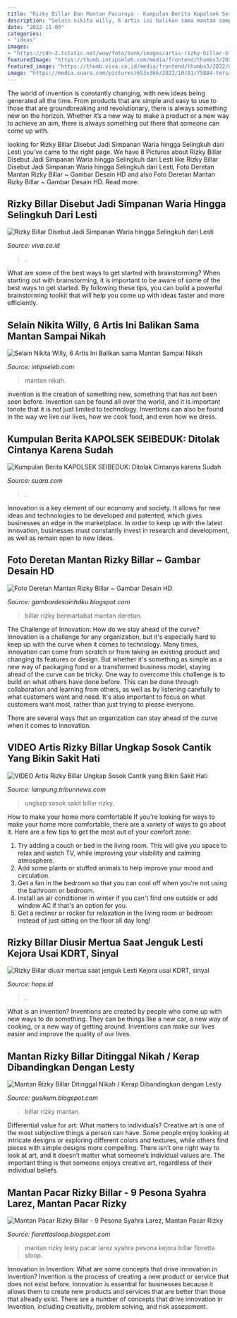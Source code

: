 ```yaml
---
title: "Rizky Billar Dan Mantan Pacarnya - Kumpulan Berita Kapolsek Seibeduk: Ditolak Cintanya Karena Sudah"
description: "Selain nikita willy, 6 artis ini balikan sama mantan sampai nikah"
date: "2022-11-05"
categories:
- "ideas"
images:
- "https://cdn-2.tstatic.net/wow/foto/bank/images/artis-rizky-billar-blak-blakan-tak-mau-mengajak-pedangdut-lesti-kejora-liburan-berdua.jpg"
featuredImage: "https://thumb.intipseleb.com/media/frontend/thumbs3/2020/08/04/5f28dfd1852c2-lesty-kejora-dan-syahra-larez_663_372.jpg"
featured_image: "https://thumb.viva.co.id/media/frontend/thumbs3/2022/09/29/633558936e056-rizky-billar-disebut-simpanan-waria_663_372.jpg"
image: "https://media.suara.com/pictures/653x366/2022/10/01/75884-tersangka-penganiayaan-dan-perusakan-rh-saat-diringkus-aparat-polsek-seibeduk-batam-foto-ist.jpg"
---
```



The world of invention is constantly changing, with new ideas being generated all the time. From products that are simple and easy to use to those that are groundbreaking and revolutionary, there is always something new on the horizon. Whether it’s a new way to make a product or a new way to achieve an aim, there is always something out there that someone can come up with.

	

		
looking for Rizky Billar Disebut Jadi Simpanan Waria hingga Selingkuh dari Lesti you've came to the right page. We have 8 Pictures about Rizky Billar Disebut Jadi Simpanan Waria hingga Selingkuh dari Lesti like Rizky Billar Disebut Jadi Simpanan Waria hingga Selingkuh dari Lesti, Foto Deretan Mantan Rizky Billar ~ Gambar Desain HD and also Foto Deretan Mantan Rizky Billar ~ Gambar Desain HD. Read more:
		
    
## Rizky Billar Disebut Jadi Simpanan Waria Hingga Selingkuh Dari Lesti

<img loading=lazy src="https://thumb.viva.co.id/media/frontend/thumbs3/2022/09/29/633558936e056-rizky-billar-disebut-simpanan-waria_663_372.jpg" onerror="this.onerror=null;this.src='https://tse1.mm.bing.net/th?id=OIP.ns1aBLD1TTErgaD3iuF9PAHaEJ&amp;pid=15.1';" alt="Rizky Billar Disebut Jadi Simpanan Waria hingga Selingkuh dari Lesti">

_Source: viva.co.id_

>. 

	

What are some of the best ways to get started with brainstorming?
When starting out with brainstorming, it is important to be aware of some of the best ways to get started. By following these tips, you can build a powerful brainstorming toolkit that will help you come up with ideas faster and more efficiently.

    
## Selain Nikita Willy, 6 Artis Ini Balikan Sama Mantan Sampai Nikah

<img loading=lazy src="https://thumb.intipseleb.com/media/frontend/thumbs3/2020/07/01/5efc73453545f-fita-anggriani-dan-sissy-prescillia_663_372.jpg" onerror="this.onerror=null;this.src='https://tse3.mm.bing.net/th?id=OIP.sN_EyNbnKpSFdZnUjUahEAHaEJ&amp;pid=15.1';" alt="Selain Nikita Willy, 6 Artis Ini Balikan sama Mantan Sampai Nikah">

_Source: intipseleb.com_

>mantan nikah. 

	

invention is the creation of something new, something that has not been seen before. Invention can be found all over the world, and it is important tonote that it is not just limited to technology. Inventions can also be found in the way we live our lives, how we cook food, and even how we dress.

    
## Kumpulan Berita KAPOLSEK SEIBEDUK: Ditolak Cintanya Karena Sudah

<img loading=lazy src="https://media.suara.com/pictures/653x366/2022/10/01/75884-tersangka-penganiayaan-dan-perusakan-rh-saat-diringkus-aparat-polsek-seibeduk-batam-foto-ist.jpg" onerror="this.onerror=null;this.src='https://tse2.mm.bing.net/th?id=OIP.lHCfZc6YQR2Pm9dshMk8BwHaEJ&amp;pid=15.1';" alt="Kumpulan Berita KAPOLSEK SEIBEDUK: Ditolak Cintanya karena Sudah">

_Source: suara.com_

>. 

	

Innovation is a key element of our economy and society. It allows for new ideas and technologies to be developed and patented, which gives businesses an edge in the marketplace. In order to keep up with the latest innovation, businesses must constantly invest in research and development, as well as remain open to new ideas.

    
## Foto Deretan Mantan Rizky Billar ~ Gambar Desain HD

<img loading=lazy src="https://bermartabat.com/wp-content/uploads/2020/08/Lesti-Rizky-Billar-Bermartabat-300x225.jpg" onerror="this.onerror=null;this.src='https://tse2.mm.bing.net/th?id=OIP.cvt-Wed_OcYovJ5vOXPeXwAAAA&amp;pid=15.1';" alt="Foto Deretan Mantan Rizky Billar ~ Gambar Desain HD">

_Source: gambardesainhdku.blogspot.com_

>billar rizky bermartabat mantan deretan. 

	

The Challenge of Innovation: How do we stay ahead of the curve?
Innovation is a challenge for any organization, but it's especially hard to keep up with the curve when it comes to technology. Many times, innovation can come from scratch or from taking an existing product and changing its features or design. But whether it's something as simple as a new way of packaging food or a transformed business model, staying ahead of the curve can be tricky.
One way to overcome this challenge is to build on what others have done before. This can be done through collaboration and learning from others, as well as by listening carefully to what customers want and need. It's also important to focus on what customers want most, rather than just trying to please everyone.

There are several ways that an organization can stay ahead of the curve when it comes to innovation.

    
## VIDEO Artis Rizky Billar Ungkap Sosok Cantik Yang Bikin Sakit Hati

<img loading=lazy src="https://cdn-2.tstatic.net/lampung/foto/bank/images/artis-rizky-billar-ungkap-sosok-cantik-yang-bikin-sakit-hati.jpg" onerror="this.onerror=null;this.src='https://tse2.mm.bing.net/th?id=OIP.BfkMpfXa9LrqKHNWemKGGQHaEK&amp;pid=15.1';" alt="VIDEO Artis Rizky Billar Ungkap Sosok Cantik yang Bikin Sakit Hati">

_Source: lampung.tribunnews.com_

>ungkap sosok sakit billar rizky. 

	

How to make your home more comfortable
If you're looking for ways to make your home more comfortable, there are a variety of ways to go about it. Here are a few tips to get the most out of your comfort zone: 
1. Try adding a couch or bed in the living room. This will give you space to relax and watch TV, while improving your visibility and calming atmosphere. 
2. Add some plants or stuffed animals to help improve your mood and circulation. 
3. Get a fan in the bedroom so that you can cool off when you're not using the bathroom or bedroom. 
4. Install an air conditioner in winter if you can't find one outside or add window AC if that's an option for you. 
5. Get a recliner or rocker for relaxation in the living room or bedroom instead of just sitting on the floor all day long!

    
## Rizky Billar Diusir Mertua Saat Jenguk Lesti Kejora Usai KDRT, Sinyal

<img loading=lazy src="https://assets.promediateknologi.com/crop/0x119:1080x821/100x100/photo/2022/10/03/2177570043.jpg" onerror="this.onerror=null;this.src='https://tse3.mm.bing.net/th?id=OIP.vhU9uhmliqGvW1_2FjqEIwBkBk&amp;pid=15.1';" alt="Rizky Billar diusir mertua saat jenguk Lesti Kejora usai KDRT, sinyal">

_Source: hops.id_

>. 

	

What is an invention?
Inventions are created by people who come up with new ways to do something. They can be things like a new car, a new way of cooking, or a new way of getting around. Inventions can make our lives easier and improve the quality of our lives.

    
## Mantan Rizky Billar Ditinggal Nikah / Kerap Dibandingkan Dengan Lesty

<img loading=lazy src="https://cdn-2.tstatic.net/wow/foto/bank/images/artis-rizky-billar-blak-blakan-tak-mau-mengajak-pedangdut-lesti-kejora-liburan-berdua.jpg" onerror="this.onerror=null;this.src='https://tse3.mm.bing.net/th?id=OIP.T4dn9_Dpr6YOkSDaHW8YlgHaEK&amp;pid=15.1';" alt="Mantan Rizky Billar Ditinggal Nikah / Kerap Dibandingkan dengan Lesty">

_Source: gusikum.blogspot.com_

>billar rizky mantan. 

	

Differential value for art: What matters to individuals?
Creative art is one of the most subjective things a person can have. Some people enjoy looking at intricate designs or exploring different colors and textures, while others find pieces with simple designs more compelling. There isn’t one right way to look at art, and it doesn’t matter what someone’s individual values are. The important thing is that someone enjoys creative art, regardless of their individual beliefs.

    
## Mantan Pacar Rizky Billar - 9 Pesona Syahra Larez, Mantan Pacar Rizky

<img loading=lazy src="https://thumb.intipseleb.com/media/frontend/thumbs3/2020/08/04/5f28dfd1852c2-lesty-kejora-dan-syahra-larez_663_372.jpg" onerror="this.onerror=null;this.src='https://tse3.mm.bing.net/th?id=OIP.4giii-ckeqgUPidytN6i2gHaEJ&amp;pid=15.1';" alt="Mantan Pacar Rizky Billar - 9 Pesona Syahra Larez, Mantan Pacar Rizky">

_Source: florettasloop.blogspot.com_

>mantan rizky lesty pacar larez syahra pesona kejora billar floretta sloop. 

	

Innovation in Invention: What are some concepts that drive innovation in Invention?
Invention is the process of creating a new product or service that does not exist before. Innovation is essential for businesses because it allows them to create new products and services that are better than those that already exist. There are a number of concepts that drive innovation in Invention, including creativity, problem solving, and risk assessment.

